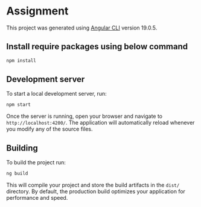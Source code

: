 # Assignment

This project was generated using [Angular CLI](https://github.com/angular/angular-cli) version 19.0.5.

## Install require packages using below command 

```bash
npm install
```
## Development server

To start a local development server, run:

```bash
npm start
```

Once the server is running, open your browser and navigate to `http://localhost:4200/`. The application will automatically reload whenever you modify any of the source files.

## Building

To build the project run:

```bash
ng build
```

This will compile your project and store the build artifacts in the `dist/` directory. By default, the production build optimizes your application for performance and speed.
